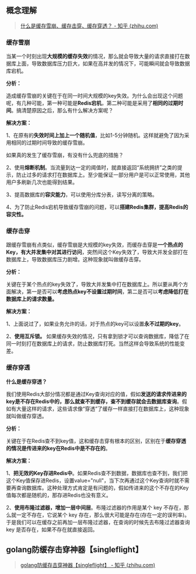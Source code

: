 ## 概念理解
> [什么是缓存雪崩、缓存击穿、缓存穿透？ - 知乎 (zhihu.com)](https://zhuanlan.zhihu.com/p/346651831)
### 缓存雪崩

当某一个时刻出现**大规模的缓存失效**的情况，那么就会导致大量的请求直接打在数据库上面，导致数据库压力巨大，如果在高并发的情况下，可能瞬间就会导致数据库宕机。

**分析：**

造成缓存雪崩的关键在于在同一时间大规模的key失效。为什么会出现这个问题呢，有几种可能，第一种可能是**Redis宕机**，第二种可能是采用了**相同的过期时间**。搞清楚原因之后，那么有什么解决方案呢？

**解决方案：**

1、在原有的**失效时间上加上一个随机值**，比如1-5分钟随机。这样就避免了因为采用相同的过期时间导致的缓存雪崩。

如果真的发生了缓存雪崩，有没有什么兜底的措施？

2、使用**熔断机制**。当流量到达一定的阈值时，就直接返回“系统拥挤”之类的提示，防止过多的请求打在数据库上。至少能保证一部分用户是可以正常使用，其他用户多刷新几次也能得到结果。

3、提高数据库的**容灾能力**，可以使用分库分表，读写分离的策略。

4、为了防止Redis宕机导致缓存雪崩的问题，可以**搭建Redis集群，提高Redis的容灾性。**

### 缓存击穿

跟缓存雪崩有点类似，缓存雪崩是大规模的key失效，而缓存击穿是**一个热点的Key，有大并发集中对其进行访问**，突然间这个Key失效了，导致大并发全部打在数据库上，导致数据库压力剧增。这种现象就叫做缓存击穿。

**分析：**

关键在于某个热点的key失效了，导致大并发集中打在数据库上。所以要从两个方面解决，第一是否可以**考虑热点key不设置过期时间**，第二是否可以**考虑降低打在数据库上的请求数量。**

**解决方案：**

1、上面说过了，如果业务允许的话，对于热点的key可以设置**永不过期的key**。

2、**使用互斥锁。** 如果缓存失效的情况，只有拿到锁才可以查询数据库，降低了在同一时刻打在数据库上的请求，防止数据库打死。当然这样会导致系统的性能变差。
### 缓存穿透

**什么是缓存穿透？**

我们使用Redis大部分情况都是通过Key查询对应的值，假如**发送的请求传进来的key是不存在Redis中的，那么就查不到缓存，查不到缓存就会去数据库查询**。假如有大量这样的请求，这些请求像“穿透”了缓存一样直接打在数据库上，这种现象就叫做缓存穿透。

**分析：**

关键在于在Redis查不到key值，这和缓存击穿有根本的区别，区别在于**缓存穿透的情况是传进来的key在Redis中是不存在的**。

**解决方案：**

1、**把无效的Key存进Redis中**。如果Redis查不到数据，数据库也查不到，我们把这个Key值保存进Redis，设置value="null"，当下次再通过这个Key查询时就不需要再查询数据库。这种处理方式肯定是有问题的，假如传进来的这个不存在的Key值每次都是随机的，那存进Redis也没有意义。

2、**使用布隆过滤器，增加一层中间层**。布隆过滤器的作用是某个 key 不存在，那么就一定不存在，它说某个 key 存在，那么很大可能是存在(存在一定的误判率)。于是我们可以在缓存之前再加一层布隆过滤器，在查询的时候先去布隆过滤器查询 key 是否存在，如果不存在就直接返回。

## golang防缓存击穿神器【singleflight】
> [golang防缓存击穿神器【singleflight】 - 知乎 (zhihu.com)](https://zhuanlan.zhihu.com/p/382965636)
